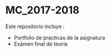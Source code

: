 # MC_2017-2018

Este repositorio incluye :

* Portfolio de prácticas de la asignatura
* Exámen final de teoría